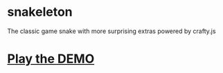 # snakeleton

The classic game snake with more surprising extras powered by crafty.js

# [Play the DEMO](http://thebluber.github.io/snakeleton)
